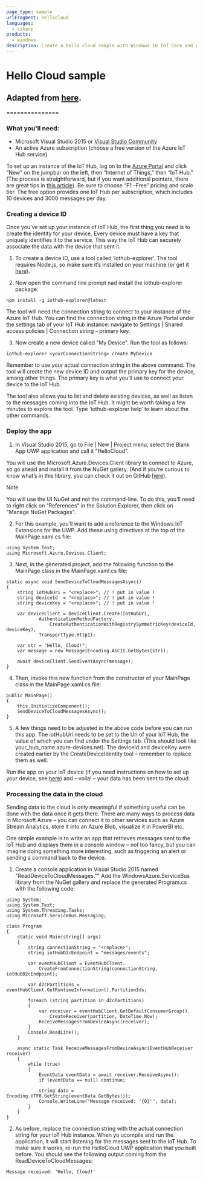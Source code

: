 ```yaml
---
page_type: sample
urlFragment: hellocloud
languages:
  - csharp
products:
  - windows
description: Create a hello cloud sample with Windows 10 IoT Core and Azure.
---
```


# Hello Cloud sample

## Adapted from [here](https://blogs.windows.com/buildingapps/2015/12/09/windows-iot-core-and-azure-iot-hub-putting-the-i-in-iot/).
===============

### What you'll need:
* Microsoft Visual Studio 2015 or [Visual Studio Community](https://docs.nuget.org/consume/Package-Manager-Dialog)
* An active Azure subscription (choose a free version of the Azure IoT Hub service)

To set up an instance of the IoT Hub, log on to the [Azure Portal](https://portal.azure.com/) and click “New” on the jumpbar on the left, then “Internet of Things,” then “IoT Hub.” (The process is straightforward, but if you want additional pointers, there are great tips in [this article](https://azure.microsoft.com/en-us/documentation/articles/iot-hub-csharp-csharp-getstarted/#create-an-iot-hub)). Be sure to choose “F1 –Free” pricing and scale tier. The free option provides one IoT Hub per subscription, which includes 10 devices and 3000 messages per day.

### Creating a device ID

Once you’ve set up your instance of IoT Hub, the first thing you need is to create the identity for your device. Every device must have a key that uniquely identifies it to the service. This way the IoT Hub can securely associate the data with the device that sent it.

1. To create a device ID, use a tool called ‘iothub-explorer’. The tool requires Node.js, so make sure it’s installed on your machine (or get it [here](https://nodejs.org/en/download/)).

2. Now open the command line prompt nad install the iothub-explorer package:

```
npm install -g iothub-explorer@latest
```

The tool will need the connection string to connect to your instance of the Azure IoT Hub. You can find the connection string in the Azure Portal under the settings tab of your IoT Hub instance: navigate to Settings | Shared access policies | Connection string – primary key.

3. Now create a new device called "My Device". Run the tool as follows:

```
iothub-explorer <yourConnectionString> create MyDevice
```

Remember to use your actual connection string in the above command. The tool will create the new device ID and output the primary key for the device, among other things. The primary key is what you’ll use to connect your device to the IoT Hub.

The tool also allows you to list and delete existing devices, as well as listen to the messages coming into the IoT Hub. It might be worth taking a few minutes to explore the tool. Type ‘iothub-explorer help’ to learn about the other commands.

### Deploy the app

1. In Visual Studio 2015, go to File | New | Project menu, select the Blank App UWP application and call it "HelloCloud".

You will use the Microsoft.Azure.Devices.Client library to connect to Azure, so go ahead and install it from the NuGet gallery. (And if you’re curious to know what’s in this library, you can check it out on GitHub [here](https://github.com/azure/azure-iot-sdks)). 

> [!NOTE]
> You will use the UI NuGet and not the command-line. To do this, you’ll need to right click on “References” in the Solution Explorer, then click on "Manage NuGet Packages".

2. For this example, you’ll want to add a reference to the Windows IoT Extensions for the UWP. Add these using directives at the top of the MainPage.xaml.cs file:

```
using System.Text;
using Microsoft.Azure.Devices.Client;
```

3. Next, in the generated project, add the following function to the MainPage class in the MainPage.xaml.cs file:

```
static async void SendDeviceToCloudMessagesAsync()
{
    string iotHubUri = "<replace>"; // ! put in value !
    string deviceId  = "<replace>"; // ! put in value !
    string deviceKey = "<replace>"; // ! put in value !
 
    var deviceClient = DeviceClient.Create(iotHubUri,
            AuthenticationMethodFactory.
                CreateAuthenticationWithRegistrySymmetricKey(deviceId, deviceKey), 
            TransportType.Http1);
 
    var str = "Hello, Cloud!";
    var message = new Message(Encoding.ASCII.GetBytes(str));
 
    await deviceClient.SendEventAsync(message);
}
```
4. Then, invoke this new function from the constructor of your MainPage class in the MainPage.xaml.cs file:

```
public MainPage()
{
    this.InitializeComponent();
    SendDeviceToCloudMessagesAsync();
}
```

5. A few things need to be adjusted in the above code before you can run this app. The iotHubUri needs to be set to the Uri of your IoT Hub, the value of which you can find under the Settings tab. (This should look like your_hub_name.azure-devices.net). The deviceId and deviceKey were created earlier by the CreateDeviceIdentity tool – remember to replace them as well.


Run the app on your IoT device (if you need instructions on how to set up your device, see [here](https://docs.microsoft.com/en-us/windows/iot-core/getstarted)) and – voila! – your data has been sent to the cloud.

### Processing the data in the cloud

Sending data to the cloud is only meaningful if something useful can be done with the data once it gets there. There are many ways to process data in Microsoft Azure – you can connect it to other services such as Azure Stream Analytics, store it into an Azure Blob, visualize it in PowerBI etc.

One simple example is to write an app that retrieves messages sent to the IoT Hub and displays them in a console window – not too fancy, but you can imagine doing something more interesting, such as triggering an alert or sending a command back to the device.

1. Create a console application in Visual Studio 2015 named "ReadDeviceToCloudMessages."" Add the WindowsAzure.ServiceBus library from the NuGet gallery and replace the generated Program.cs with the following code:

```
using System;
using System.Text;
using System.Threading.Tasks;
using Microsoft.ServiceBus.Messaging;
 
class Program
{
    static void Main(string[] args)
    {
        string connectionString = "<replace>";
        string iotHubD2cEndpoint = "messages/events";
 
        var eventHubClient = EventHubClient.
            CreateFromConnectionString(connectionString, iotHubD2cEndpoint);
 
        var d2cPartitions = eventHubClient.GetRuntimeInformation().PartitionIds;
 
        foreach (string partition in d2cPartitions)
        {
            var receiver = eventHubClient.GetDefaultConsumerGroup().
                CreateReceiver(partition, DateTime.Now);
            ReceiveMessagesFromDeviceAsync(receiver);
        }
        Console.ReadLine();
    }
 
    async static Task ReceiveMessagesFromDeviceAsync(EventHubReceiver receiver)
    {
        while (true)
        {
            EventData eventData = await receiver.ReceiveAsync();
            if (eventData == null) continue;
 
            string data = Encoding.UTF8.GetString(eventData.GetBytes());
            Console.WriteLine("Message received: '{0}'", data);
        }
    }
}
```

2. As before, replace the connection string with the actual connection string for your IoT Hub instance. When yo ucompile and run the application, it will start listening for the messages sent to the IoT Hub. To make sure it works, re-run the HelloCloud UWP application that you built before. You should see the following output coming from the ReadDeviceToCloudMessages:

```
Message received: 'Hello, Cloud!'
```
